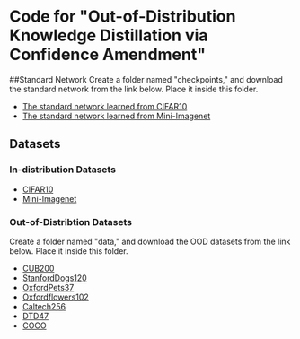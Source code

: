 # Code for "Out-of-Distribution Knowledge Distillation via Confidence Amendment"

##Standard Network
Create a folder named "checkpoints," and download the standard network from the link below. Place it inside this folder.
* [The standard network learned from CIFAR10](https://drive.google.com/file/d/1k3f2XopwrreyXG7M4mW5ANZX317JZK6Z/view?usp=sharing)
* [The standard network learned from Mini-Imagenet](https://drive.google.com/file/d/1E50pmG6t83bGwa-aFKYNNgeQQkNaaUP6/view?usp=sharing)

## Datasets
### In-distribution Datasets
* [CIFAR10](https://www.cs.toronto.edu/~kriz/cifar.html)
* [Mini-Imagenet]([https://www.cs.toronto.edu/~kriz/cifar.html](https://github.com/yaoyao-liu/mini-imagenet-tools)https://github.com/yaoyao-liu/mini-imagenet-tools)

### Out-of-Distribtion Datasets
Create a folder named "data," and download the OOD datasets from the link below. Place it inside this folder.
* [CUB200](https://www.vision.caltech.edu/datasets/cub_200_2011)
* [StanfordDogs120](http://vision.stanford.edu/aditya86/ImageNetDogs)
* [OxfordPets37](https://www.robots.ox.ac.uk/~vgg/data/pets)
* [Oxfordflowers102](https://www.robots.ox.ac.uk/~vgg/data/flowers)
* [Caltech256](https://www.kaggle.com/jessicali9530/caltech256)
* [DTD47](https://www.robots.ox.ac.uk/~vgg/data/dtd)
* [COCO](https://cocodataset.org)
